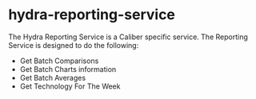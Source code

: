 # hydra-reporting-service

The Hydra Reporting Service is a Caliber specific service.
The Reporting Service is designed to do the following:
* Get Batch Comparisons
* Get Batch Charts information
* Get Batch Averages
* Get Technology For The Week
